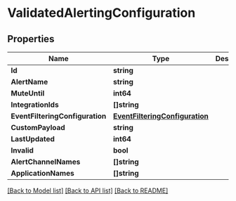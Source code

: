 # ValidatedAlertingConfiguration

## Properties

Name | Type | Description | Notes
------------ | ------------- | ------------- | -------------
**Id** | **string** |  | [optional] 
**AlertName** | **string** |  | 
**MuteUntil** | **int64** |  | [optional] 
**IntegrationIds** | **[]string** |  | 
**EventFilteringConfiguration** | [**EventFilteringConfiguration**](EventFilteringConfiguration.md) |  | 
**CustomPayload** | **string** |  | [optional] 
**LastUpdated** | **int64** |  | [optional] 
**Invalid** | **bool** |  | [optional] 
**AlertChannelNames** | **[]string** |  | [optional] 
**ApplicationNames** | **[]string** |  | [optional] 

[[Back to Model list]](../README.md#documentation-for-models) [[Back to API list]](../README.md#documentation-for-api-endpoints) [[Back to README]](../README.md)


